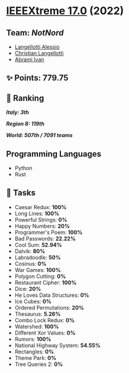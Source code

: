 # [IEEEXtreme 17.0](https://ieeextreme.org/ieeextreme-16-0-ranking) (2022)

## Team: *NotNord*

* [Langellotti Alessio](https://github.com/Lange-ale)
* [Christian Langellotti](https://github.com/Lange99)
* [Abrami Ivan](https://github.com/ildivan)

## :sparkles: Points: 779.75

## :1st_place_medal: Ranking

***Italy: 3th***

***Region 8: 119th***

***World: 507th / 7091 teams***

## Programming Languages

* Python
* Rust

## :triangular_flag_on_post: Tasks

* Caesar Redux:  **100%**
* Long Lines: **100%**
* Powerful Strings: **0%**
* Happy Numbers: **20%**
* Programmer's Poem: **100%**
* Bad Passwords: **22.22%**
* Cool Sum: **52.94%**
* Dalvik: **80%**
* Labradoodle: **50%**
* Cosinus: **0%**
* War Games:  **100%**
* Polygon Cutting: **0%**
* Restaurant Cipher: **100%**
* Dice: **20%**
* He Loves Data Structures: **0%**
* Ice Cubes: **0%**
* Ordered Permutations: **20%**
* Thesaurus: **5.26%**
* Combo Lock Redux: **0%**
* Watershed: **100%**
* Different Xor Values: **0%**
* Rumors: **100%**
* National Highway System: **54.55%**
* Rectangles: **0%**
* Theme Park: **0%**
* Tree Queries 2: **0%**
